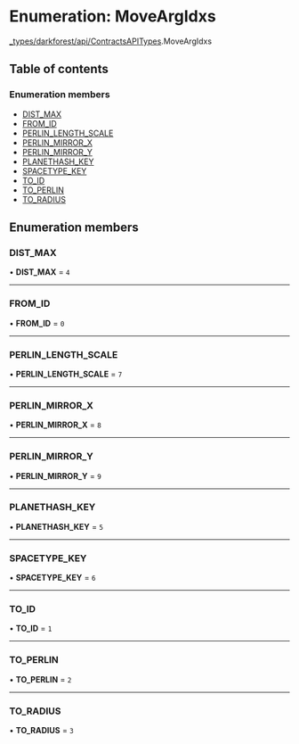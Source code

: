 # Enumeration: MoveArgIdxs

[\_types/darkforest/api/ContractsAPITypes](../modules/types_darkforest_api_ContractsAPITypes.md).MoveArgIdxs

## Table of contents

### Enumeration members

- [DIST_MAX](types_darkforest_api_ContractsAPITypes.MoveArgIdxs.md#dist_max)
- [FROM_ID](types_darkforest_api_ContractsAPITypes.MoveArgIdxs.md#from_id)
- [PERLIN_LENGTH_SCALE](types_darkforest_api_ContractsAPITypes.MoveArgIdxs.md#perlin_length_scale)
- [PERLIN_MIRROR_X](types_darkforest_api_ContractsAPITypes.MoveArgIdxs.md#perlin_mirror_x)
- [PERLIN_MIRROR_Y](types_darkforest_api_ContractsAPITypes.MoveArgIdxs.md#perlin_mirror_y)
- [PLANETHASH_KEY](types_darkforest_api_ContractsAPITypes.MoveArgIdxs.md#planethash_key)
- [SPACETYPE_KEY](types_darkforest_api_ContractsAPITypes.MoveArgIdxs.md#spacetype_key)
- [TO_ID](types_darkforest_api_ContractsAPITypes.MoveArgIdxs.md#to_id)
- [TO_PERLIN](types_darkforest_api_ContractsAPITypes.MoveArgIdxs.md#to_perlin)
- [TO_RADIUS](types_darkforest_api_ContractsAPITypes.MoveArgIdxs.md#to_radius)

## Enumeration members

### DIST_MAX

• **DIST_MAX** = `4`

---

### FROM_ID

• **FROM_ID** = `0`

---

### PERLIN_LENGTH_SCALE

• **PERLIN_LENGTH_SCALE** = `7`

---

### PERLIN_MIRROR_X

• **PERLIN_MIRROR_X** = `8`

---

### PERLIN_MIRROR_Y

• **PERLIN_MIRROR_Y** = `9`

---

### PLANETHASH_KEY

• **PLANETHASH_KEY** = `5`

---

### SPACETYPE_KEY

• **SPACETYPE_KEY** = `6`

---

### TO_ID

• **TO_ID** = `1`

---

### TO_PERLIN

• **TO_PERLIN** = `2`

---

### TO_RADIUS

• **TO_RADIUS** = `3`
